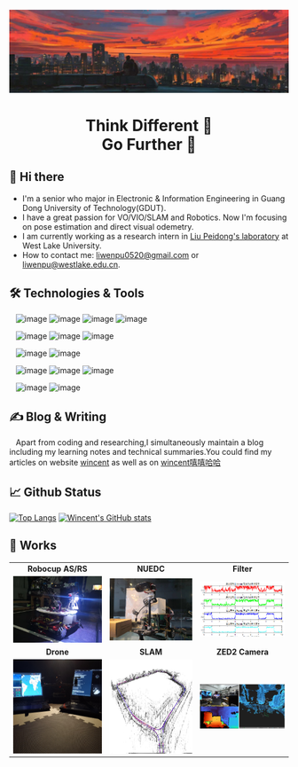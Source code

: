 ![image](display/header.png)


<h1 align='center'> Think Different 🤔 <br>  Go Further 🚀</h1>

## 👋 Hi there 
- I'm a senior who major in Electronic & Information Engineering in Guang Dong University of Technology(GDUT).
- I have a great passion for VO/VIO/SLAM and Robotics. Now I'm focusing on pose estimation and direct visual odemetry.
- I am currently working as a research intern in [Liu Peidong's laboratory](https://ethliup.github.io) at West Lake University.
- How to contact me: liwenpu0520@gmail.com or liwenpu@westlake.edu.cn.

## 🛠️ Technologies & Tools
&nbsp;&nbsp; ![image](https://img.shields.io/badge/Code-C/C++-green.svg) ![image](https://img.shields.io/badge/Code-Python-green.svg) ![image](https://img.shields.io/badge/Code-Matlab-green.svg) ![image](https://img.shields.io/badge/Code-Simulink-green.svg)

&nbsp;&nbsp; ![image](https://img.shields.io/badge/Kit-STM32-yellow.svg) ![image](https://img.shields.io/badge/Kit-Pixhawk-yellow.svg) ![image](https://img.shields.io/badge/Kit-JetsonNano-yellow.svg)

&nbsp;&nbsp; ![image](https://img.shields.io/badge/Sensor-ZED2Camera-orange.svg) ![image](https://img.shields.io/badge/Sensor-IntelT265-orange.svg)

&nbsp;&nbsp; ![image](https://img.shields.io/badge/Tool-ROS-purple.svg) ![image](https://img.shields.io/badge/Tool-Dronekit-purple.svg) ![image](https://img.shields.io/badge/Tool-Mavlink-purple.svg)


&nbsp;&nbsp; ![image](https://img.shields.io/badge/OS-Linux-blue.svg) ![image](https://img.shields.io/badge/OS-Windows-blue.svg)  

## ✍️ Blog & Writing
&nbsp;&nbsp; Apart from coding and researching,I simultaneously maintain a blog including my learning notes and technical summaries.You could find my articles on website [wincent](https://www.zhihu.com/people/wincent-84) as well as on [wincent嘻嘻哈哈](https://blog.csdn.net/weixin_50950634?type=blog)

## 📈 Github Status

[![Top Langs](https://github-readme-stats.vercel.app/api/top-langs/?username=akawincent&theme=tokyonight)](https://github.com/anuraghazra/github-readme-stats)
[![Wincent's GitHub stats](https://github-readme-stats.vercel.app/api?username=akawincent&count_private=true&show_icons=true&theme=tokyonight)](https://github.com/anuraghazra/github-readme-stats)

## 🤖 Works
<table>
  <tbody>
    <tr>
      <td align="center"><b>Robocup AS/RS</b></td>
      <td align="center"><b>NUEDC</b></td>
      <td align="center"><b>Filter</b></td>
    </tr>
    <tr></tr>
    <tr>
      <td align="center"><img alt="Robocup AS/RS" src="display/Robot.jpg" ></td>
      <td align="center"><img alt="NUEDC" src="display/lite car.jpg" ></td>
      <td align="center"><img alt="Filter" src="display/Filter.png" ></td>
    </tr>
    <tr></tr>
    <tr>
      <td align="center"><b>Drone</b></td>
      <td align="center"><b>SLAM</b></td>
      <td align="center"><b>ZED2 Camera</b></td>
    </tr>
    <tr></tr>
    <tr>
      <td align="center"><img alt="Drone" src="display/Z410B.jpg" width="285px" height="170px"></td>
      <td align="center"><img alt="SLAM" src="display/SLAM.png" width="285px" height="170px"></td>
      <td align="center"><img alt="ZED2 Camera" src="display/fusion.png" ></td>
    </tr>
    <tr></tr>
  <tbody>
</table>





<!--
**akawincent/akawincent** is a ✨ _special_ ✨ repository because its `README.md` (this file) appears on your GitHub profile.

Here are some ideas to get you started:

- 🔭 I’m currently working on ...
- 🌱 I’m currently learning ...
- 👯 I’m looking to collaborate on ...
- 🤔 I’m looking for help with ...
- 💬 Ask me about ...
- 📫 How to reach me: ...
- 😄 Pronouns: ...
- ⚡ Fun fact: ...
-->
